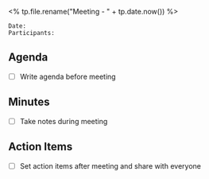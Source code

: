 <% tp.file.rename("Meeting - " + tp.date.now()) %>
```
Date: 
Participants:
```

## Agenda
- [ ] Write agenda before meeting

## Minutes
- [ ] Take notes during meeting

## Action Items
- [ ] Set action items after meeting and share with everyone
